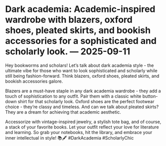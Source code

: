 # Dark academia: Academic-inspired wardrobe with blazers, oxford shoes, pleated skirts, and bookish accessories for a sophisticated and scholarly look. — 2025-09-11

Hey bookworms and scholars! Let’s talk about dark academia style - the ultimate vibe for those who want to look sophisticated and scholarly while still being fashion-forward. Think blazers, oxford shoes, pleated skirts, and bookish accessories galore.

Blazers are a must-have staple in any dark academia wardrobe - they add a touch of sophistication to any outfit. Pair them with a classic white button-down shirt for that scholarly look. Oxford shoes are the perfect footwear choice - they’re classy and timeless. And can we talk about pleated skirts? They are a dream for achieving that academic aesthetic.

Accessorize with vintage-inspired jewelry, a stylish tote bag, and of course, a stack of your favorite books. Let your outfit reflect your love for literature and learning. So grab your notebooks, hit the library, and embrace your inner intellectual in style! 📚🖋 #DarkAcademia #ScholarlyChic